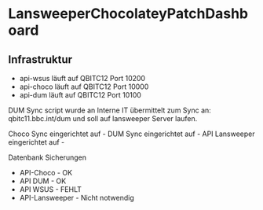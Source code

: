 # LansweeperChocolateyPatchDashboard


## Infrastruktur

- api-wsus läuft auf QBITC12 Port 10200
- api-choco läuft auf QBITC12 Port 10000
- api-dum läuft auf QBITC12 Port 10100


DUM Sync script wurde an Interne IT übermittelt zum Sync an: qbitc11.bbc.int/dum und soll auf lansweeper Server laufen.


Choco Sync eingerichtet auf -
DUM Sync eingerichtet auf -
API Lansweeper eingerichtet auf -


Datenbank Sicherungen
- API-Choco - OK
- API DUM - OK
- API WSUS - FEHLT
- API-Lansweeper - Nicht notwendig